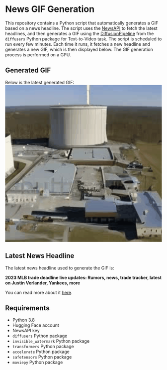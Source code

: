 # News GIF Generation
This repository contains a Python script that automatically generates a GIF based on a news headline. The script uses the [NewsAPI](https://newsapi.org/) to fetch the latest headlines, and then generates a GIF using the [DiffusionPipeline](https://github.com/huggingface/diffusers) from the `diffusers` Python package for Text-to-Video task.
The script is scheduled to run every few minutes. Each time it runs, it fetches a new headline and generates a new GIF, which is then displayed below. The GIF generation process is performed on a GPU.

## Generated GIF
Below is the latest generated GIF:
![Generated GIF](output.gif?raw=true&v=1690983286)

## Latest News Headline
The latest news headline used to generate the GIF is:

**2023 MLB trade deadline live updates: Rumors, news, trade tracker, latest on Justin Verlander, Yankees, more**

You can read more about it [here](https://www.cbssports.com/mlb/news/2023-mlb-trade-deadline-live-updates-rumors-news-trade-tracker-latest-on-justin-verlander-yankees-more/live/).

## Requirements
- Python 3.8
- Hugging Face account
- NewsAPI key
- `diffusers` Python package
- `invisible_watermark` Python package
- `transformers` Python package
- `accelerate` Python package
- `safetensors` Python package
- `moviepy` Python package
